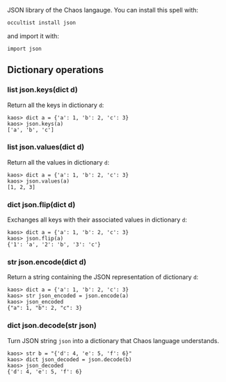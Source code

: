 JSON library of the Chaos langauge. You can install this spell with:

```bash
occultist install json
```

and import it with:

```chaos
import json
```

## Dictionary operations

### list json.keys(dict d)

Return all the keys in dictionary `d`:

```chaos
kaos> dict a = {'a': 1, 'b': 2, 'c': 3}
kaos> json.keys(a)
['a', 'b', 'c']
```

### list json.values(dict d)

Return all the values in dictionary `d`:

```chaos
kaos> dict a = {'a': 1, 'b': 2, 'c': 3}
kaos> json.values(a)
[1, 2, 3]
```

### dict json.flip(dict d)

Exchanges all keys with their associated values in dictionary `d`:

```chaos
kaos> dict a = {'a': 1, 'b': 2, 'c': 3}
kaos> json.flip(a)
{'1': 'a', '2': 'b', '3': 'c'}
```

### str json.encode(dict d)

Return a string containing the JSON representation of dictionary `d`:

```chaos
kaos> dict a = {'a': 1, 'b': 2, 'c': 3}
kaos> str json_encoded = json.encode(a)
kaos> json_encoded
{"a": 1, "b": 2, "c": 3}
```

### dict json.decode(str json)

Turn JSON string `json` into a dictionary that Chaos language understands.

```chaos
kaos> str b = "{'d': 4, 'e': 5, 'f': 6}"
kaos> dict json_decoded = json.decode(b)
kaos> json_decoded
{'d': 4, 'e': 5, 'f': 6}
```

